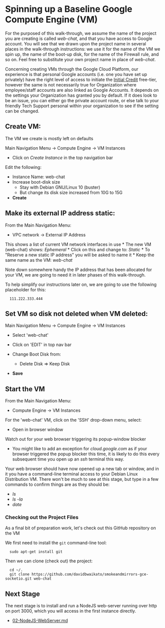 # Spinning up a Baseline Google Compute Engine (VM)

For the purposed of this walk-through, we assume the name of the project
you are creating is called _web-chat_, and that you have access to Google
account.  You will see that we drawn upon the project name in several
places in the walk-through instructions: we use it for the name of the VM
we spin up, the name of the boot-up disk, for the name of the Firewall
rule, and so on.  Feel free to substitute your own project name in place of
_web-chat_.

Concerning creating VMs through the Google Cloud Platform, our experience
is that personal Google accounts (i.e. one you have set up privately) have
the right level of access to initiate the [Initial
Credit](https://cloud.google.com/free) free-tier, however the same is not
necessarily true for Organization where employee/staff accounts are also
linked as Google Accounts.  It depends on the settings your Organization
has granted you by default.  If it does look to be an issue, you can either
go the private account route, or else talk to your friendly Tech Support
personal within your organization to see if the setting can be changed.

## Create VM:

  The VM we create is mostly left on defaults

  Main Navigation Menu -> Compute Engine -> VM Instances
  * Click on _Create Instance_ in the top navigation bar

  Edit the following: 
  
  * Instance Name: web-chat
  * Increase boot-disk size
    + Stay with Debian GNU/Linux 10 (buster)
    + But change its disk size increased from 10G to 15G
  * __Create__

## Make its external IP address static:

  From the Main Navigation Menu:
  * VPC network -> External IP Address

  This shows a list of current VM network interfaces in use
    * The new VM (web-chat) shows: _Ephemeral_
    * Click on this and change to: _Static_
    * To "Reserve a new static IP address" you will be asked to name it
    * Keep the same name as the VM: _web-chat_

  Note down somewhere handy the IP address that has been allocated for your
  VM, we are going to need it in later phases of this walk-through.

  To help simplify our instructions later on, we are going to use
  the following placeholder for this:
```  
  111.222.333.444
```

  
## Set VM so disk not deleted when VM deleted:

  Main Navigation Menu -> Compute Engine -> VM Instances
  * Select 'web-chat'

  * Click on 'EDIT' in top nav bar
  * Change Boot Disk from:
     + Delete Disk => Keep Disk
  * __Save__

## Start the VM

  From the Main Navigation Menu:
  * Compute Engine -> VM Instances

  For the 'web-chat' VM, click on the 'SSH' drop-down menu, select:
  * Open in browser window

  Watch out for your web browser triggering its popup-window blocker
  * You might like to add an exception for _cloud.google.com_ as if
  your browser triggered the popup blocker this time, it is likely
  to do this every subsequent time you open up an _ssh_ terminal
  this way.

  Your web browser should have now opened up a new tab or window,
  and in it you have a command-line terminal access to your Debian
  Linux Distribution VM.  There won't be much to see at this stage,
  but type in a few commands to confirm things are as they should
  be:

  * _ls_
  * _ls -la_
  * _date_


### Checking out the Project Files

  As a final bit of preparation work, let's check out this GitHub
  repository on the VM

  We first need to install the `git` command-line tool:
```
  sudo apt-get install git
```

  Then we can clone (check out) the project:
```
  cd ~/.
  git clone https://github.com/davidbwaikato/smokeandmirrors-gce-socketio.git web-chat
```

## Next Stage

The next stage is to install and run a NodeJS web-server running over
http on port 3000, which you will access in the first instance directly.

  * [02-NodeJS-WebServer.md](./02-NodeJS-WebServer.md)

